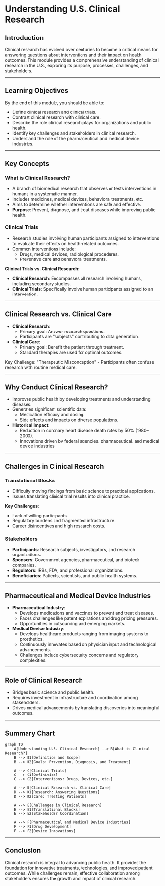 
# Understanding U.S. Clinical Research

## Introduction
Clinical research has evolved over centuries to become a critical means for answering questions about interventions and their impact on health outcomes. This module provides a comprehensive understanding of clinical research in the U.S., exploring its purpose, processes, challenges, and stakeholders.

---

## Learning Objectives
By the end of this module, you should be able to:
- Define clinical research and clinical trials.
- Contrast clinical research with clinical care.
- Describe the role clinical research plays for organizations and public health.
- Identify key challenges and stakeholders in clinical research.
- Understand the role of the pharmaceutical and medical device industries.

---

## Key Concepts

### What is Clinical Research?
- A branch of biomedical research that observes or tests interventions in humans in a systematic manner.
- Includes medicines, medical devices, behavioral treatments, etc.
- Aims to determine whether interventions are safe and effective.
- **Purpose**: Prevent, diagnose, and treat diseases while improving public health.

### Clinical Trials
- Research studies involving human participants assigned to interventions to evaluate their effects on health-related outcomes.
- Common interventions include:
  - Drugs, medical devices, radiological procedures.
  - Preventive care and behavioral treatments.

**Clinical Trials vs. Clinical Research:**
- **Clinical Research**: Encompasses all research involving humans, including secondary studies.
- **Clinical Trials**: Specifically involve human participants assigned to an intervention.

---

## Clinical Research vs. Clinical Care
- **Clinical Research**:
  - Primary goal: Answer research questions.
  - Participants are "subjects" contributing to data generation.
- **Clinical Care**:
  - Primary goal: Benefit the patient through treatment.
  - Standard therapies are used for optimal outcomes.
  
Key Challenge: "Therapeutic Misconception" - Participants often confuse research with routine medical care.

---

## Why Conduct Clinical Research?
- Improves public health by developing treatments and understanding diseases.
- Generates significant scientific data:
  - Medication efficacy and dosing.
  - Side effects and impacts on diverse populations.
- **Historical Impact**:
  - Reduction in coronary heart disease death rates by 50% (1980–2000).
  - Innovations driven by federal agencies, pharmaceutical, and medical device industries.

---

## Challenges in Clinical Research
### Translational Blocks
- Difficulty moving findings from basic science to practical applications.
- Issues translating clinical trial results into clinical practice.

**Key Challenges**:
- Lack of willing participants.
- Regulatory burdens and fragmented infrastructure.
- Career disincentives and high research costs.

### Stakeholders
- **Participants**: Research subjects, investigators, and research organizations.
- **Sponsors**: Government agencies, pharmaceutical, and biotech companies.
- **Regulators**: IRBs, FDA, and professional organizations.
- **Beneficiaries**: Patients, scientists, and public health systems.

---

## Pharmaceutical and Medical Device Industries
- **Pharmaceutical Industry**:
  - Develops medications and vaccines to prevent and treat diseases.
  - Faces challenges like patent expirations and drug pricing pressures.
  - Opportunities in outsourcing and emerging markets.
- **Medical Device Industry**:
  - Develops healthcare products ranging from imaging systems to prosthetics.
  - Continuously innovates based on physician input and technological advancements.
  - Challenges include cybersecurity concerns and regulatory complexities.

---

## Role of Clinical Research
- Bridges basic science and public health.
- Requires investment in infrastructure and coordination among stakeholders.
- Drives medical advancements by translating discoveries into meaningful outcomes.

---

## Summary Chart

```mermaid
graph TD
    A[Understanding U.S. Clinical Research] --> B[What is Clinical Research?]
    B --> B1[Definition and Scope]
    B --> B2[Goals: Prevention, Diagnosis, and Treatment]
    
    A --> C[Clinical Trials]
    C --> C1[Definition]
    C --> C2[Interventions: Drugs, Devices, etc.]
    
    A --> D[Clinical Research vs. Clinical Care]
    D --> D1[Research: Answering Questions]
    D --> D2[Care: Treating Patients]
    
    A --> E[Challenges in Clinical Research]
    E --> E1[Translational Blocks]
    E --> E2[Stakeholder Coordination]
    
    A --> F[Pharmaceutical and Medical Device Industries]
    F --> F1[Drug Development]
    F --> F2[Device Innovations]
```

---

## Conclusion
Clinical research is integral to advancing public health. It provides the foundation for innovative treatments, technologies, and improved patient outcomes. While challenges remain, effective collaboration among stakeholders ensures the growth and impact of clinical research.
